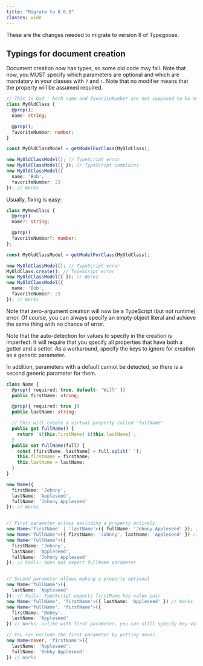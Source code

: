 ```yaml
---
title: "Migrate to 8.0.0"
classes: wide
---
```


These are the changes needed to migrate to version 8 of Typegoose.

## Typings for document creation
Document creation now has types, so some old code may fail. Note that now, you MUST specify which parameters are optional and which are mandatory in your classes with `?` and `!`. Note that no modifier means that the property will be assumed required.

```ts
// This is bad - both name and favoriteNumber are not supposed to be mandatory, but appear mandatory to TypeScript
class MyOldClass {
  @prop();
  name: string;

  @prop();
  favoriteNumber: number;
}

const MyOldClassModel = getModelForClass(MyOldClass);

new MyOldClassModel(); // TypeScript error
new MyOldClassModel({ }); // TypeScript complains
new MyOldClassModel({
  name: 'Bob',
  favoriteNumber: 23
}); // Works
```

Usually, fixing is easy:

```ts
class MyNewClass {
  @prop()
  name?: string;

  @prop()
  favoriteNumber?: number;
};

const MyOldClassModel = getModelForClass(MyOldClass);

new MyOldClassModel(); // TypeScript error
MyOldClass.create(); // TypeScript error
new MyOldClassModel({ }); // Works
new MyOldClassModel({
  name: 'Bob',
  favoriteNumber: 23
}); // Works
```

Note that zero-argument creation will now be a TypeScript (but not runtime) error. Of course, you can always specify an empty object literal and achieve the same thing with no chance of error.

Note that the auto-detection for values to specify in the creation is imperfect. It will require that you specify all properties that have both a getter and a setter. As a workaround, specify the keys to ignore for creation as a generic parameter.

In addition, parameters with a default cannot be detected, so there is a second generic parameter for them.

```ts
class Name {
  @prop({ required: true, default: 'Will' })
  public firstName: string;

  @prop({ required: true })
  public lastName: string;

  // this will create a virtual property called 'fullName'
  public get fullName() {
    return `${this.firstName} ${this.lastName}`;
  }
  public set fullName(full) {
    const [firstName, lastName] = full.split(' ');
    this.firstName = firstName;
    this.lastName = lastName;
  }
}

new Name({
  firstName: 'Johnny',
  lastName: 'Appleseed',
  fullName: 'Johnny Appleseed'
}); // Works


// First parameter allows excluding a property entirely
new Name<'firstName' | 'lastName'>({ fullName: 'Johnny Appleseed' }); // Works
new Name<'fullName'>({ firstName: 'Johnny', lastName: 'Appleseed' }) // Works
new Name<'fullName'>({
  firstName: 'Johnny',
  lastName: 'Appleseed',
  fullName: 'Johnny Appleseed'
}); // Fails: does not expect fullName parameter


// Second parameter allows making a property optional
new Name<'fullName'>({
  lastName: 'Appleseed'
}); // Fails: TypeScript expects firstName key-value pair
new Name<'fullName', 'firstName'>({ lastName: 'Appleseed' }) // Works
new Name<'fullName', 'firstName'>({
  firstName: 'Bobby',
  lastName: 'Appleseed'
}) // Works: unlike with first parameter, you can still specify key-value pair

// You can exclude the first parameter by putting never
new Name<never, 'firstName'>({
  lastName: 'Appleseed',
  fullName: 'Bobby Appleseed'
}) // Works
```